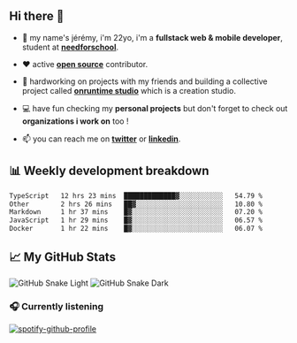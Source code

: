 ## Hi there 👋

- 👦 my name's jérémy, i'm 22yo, i'm a **fullstack web & mobile developer**, student at **[needforschool](https://www.needfor-school.com/)**.

- ❤️ active **[open source](https://github.com/jerembdn)** contributor.

- 🧠 hardworking on projects with my friends and building a collective project called **[onruntime studio](https://github.com/onruntime)** which is a creation studio.

- 💻 have fun checking my **personal projects** but don't forget to check out **organizations i work on** too !

- 📫 you can reach me on **[twitter](https://twitter.com/jerembdn)** or **[linkedin](https://www.linkedin.com/in/jeremybdn/)**.

## 📊 Weekly development breakdown

<!--START_SECTION:waka-->

```txt
TypeScript   12 hrs 23 mins  █████████████▓░░░░░░░░░░░   54.79 %
Other        2 hrs 26 mins   ██▓░░░░░░░░░░░░░░░░░░░░░░   10.80 %
Markdown     1 hr 37 mins    █▓░░░░░░░░░░░░░░░░░░░░░░░   07.20 %
JavaScript   1 hr 29 mins    █▓░░░░░░░░░░░░░░░░░░░░░░░   06.57 %
Docker       1 hr 22 mins    █▓░░░░░░░░░░░░░░░░░░░░░░░   06.07 %
```

<!--END_SECTION:waka-->

## 📈 My GitHub Stats

![GitHub Snake Light](https://raw.githubusercontent.com/jerembdn/jerembdn/output/github-contribution-grid-snake.svg#gh-light-mode-only)
![GitHub Snake Dark](https://raw.githubusercontent.com/jerembdn/jerembdn/output/github-contribution-grid-snake-dark.svg#gh-dark-mode-only)

### 🎧 Currently listening

[![spotify-github-profile](https://spotify-github-profile.vercel.app/api/view?uid=31ugdvkonmhxzbnkai2r7ue2empe&cover_image=true&theme=natemoo-re&show_offline=false&background_color=121212&bar_color=3356d7&bar_color_cover=false)](https://open.spotify.com/user/31225jnpumbhbpldcz2wjg24aymi)
